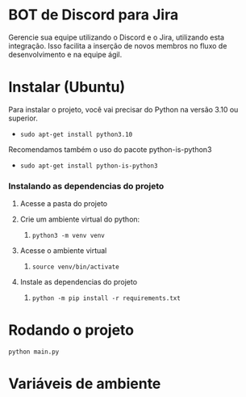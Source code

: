 # BOT de Discord para Jira

Gerencie sua equipe utilizando o Discord e o Jira, utilizando esta integração. Isso facilita a inserção de novos membros no fluxo de desenvolvimento e na equipe ágil.


# Instalar (Ubuntu)

Para instalar o projeto, você vai precisar do Python na versão 3.10 ou superior. 

- `sudo apt-get install python3.10`

Recomendamos também o uso do pacote python-is-python3

- `sudo apt-get install python-is-python3`


### Instalando as dependencias do projeto

1. Acesse a pasta do projeto
2. Crie um ambiente virtual do python:

   1. `python3 -m venv venv`
3. Acesse o ambiente virtual

   1. `source venv/bin/activate`
4. Instale as dependencias do projeto

   1. `python -m pip install -r requirements.txt`


# Rodando o projeto

`python main.py`


# Variáveis de ambiente
